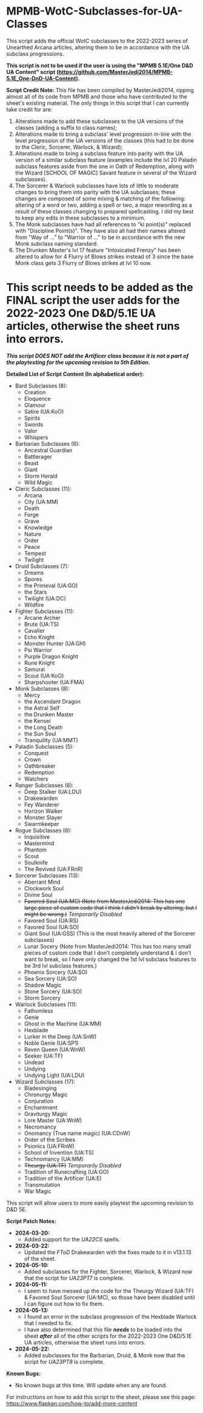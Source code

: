# MPMB-WotC-Subclasses-for-UA-Classes
This script adds the official WotC subclasses to the 2022-2023 series of Unearthed Arcana articles, altering them to be in accordance with the UA subclass progressions.

**This script is not to be used if the user is using the "MPMB 5.1E/One D&D UA Content" script (https://github.com/MasterJedi2014/MPMB-5.1E_One-DnD-UA-Content).**

**Script Credit Note:**
This file has been compiled by MasterJedi2014, ripping almost all of its code from MPMB and those who have contributed to the sheet's existing material. The only things in this script that I can currently take credit for are:
1. Alterations made to add these subclasses to the UA versions of the classes (adding a suffix to class names);
2. Alterations made to bring a subclass' level progression in-line with the level progression of the UA versions of the classes (this had to be done to the Cleric, Sorcerer, Warlock, & Wizard);
3. Alterations made to bring a subclass feature into parity with the UA version of a similar subclass feature (examples include the lvl 20 Paladin subclass features aside from the one in Oath of Redemption, along with the Wizard [SCHOOL OF MAGIC] Savant feature in several of the Wizard subclasses).
4. The Sorcerer & Warlock subclasses have lots of little to moderate changes to bring them into parity with the UA subclasses; these changes are composed of some mixing & matching of the following: altering of a word or two, adding a spell or two, a major rewording as a result of these classes changing to prepared spellcasting. I did my best to keep any edits in these subclasses to a minimum.
5. The Monk subclasses have had all references to "ki point(s)" replaced with "Discipline Point(s)". They have also all had their names altered from "Way of ..." to "Warrior of ..." to be in accordance with the new Monk subclass naming standard.
6. The Drunken Master's lvl 17 feature "Intoxicated Frenzy" has been altered to allow for 4 Flurry of Blows strikes instead of 3 since the base Monk class gets 3 Flurry of Blows strikes at lvl 10 now.

# This script needs to be added as the FINAL script the user adds for the 2022-2023 One D&D/5.1E UA articles, otherwise the sheet runs into errors.
_**This script DOES NOT add the Artificer class because it is not a part of the playtesting for the upcoming revision to 5th Edition.**_

**Detailed List of Script Content (In alphabetical order):**
- Bard Subclasses (8):
  - Creation
  - Eloquence
  - Glamour
  - Satire (UA:KoO)
  - Spirits
  - Swords
  - Valor
  - Whispers
- Barbarian Subclasses (6):
  - Ancestral Guardian
  - Battlerager
  - Beast
  - Giant
  - Storm Herald
  - Wild Magic
- Cleric Subclasses (11):
  - Arcana
  - City (UA:MM)
  - Death
  - Forge
  - Grave
  - Knowledge
  - Nature
  - Order
  - Peace
  - Tempest
  - Twilight
- Druid Subclasses (7):
  - Dreams
  - Spores
  - the Primeval (UA:GO)
  - the Stars
  - Twilight (UA:DC)
  - WIldfire
- Fighter Subclasses (11):
  - Arcane Archer
  - Brute (UA:TS)
  - Cavalier
  - Echo Knight
  - Monster Hunter (UA:GH)
  - Psi Warrior
  - Purple Dragon Knight
  - Rune Knight
  - Samurai
  - Scout (UA:KoO)
  - Sharpshooter (UA:FMA)
- Monk Subclasses (8):
  - Mercy
  - the Ascendant Dragon
  - the Astral Self
  - the Drunken Master
  - the Kensei
  - the Long Death
  - the Sun Soul
  - Tranquility (UA:MMT)
- Paladin Subclasses (5):
  - Conquest
  - Crown
  - Oathbreaker
  - Redemption
  - Watchers
- Ranger Subclasses (6):
  - Deep Stalker (UA:LDU)
  - Drakewarden
  - Fey Wanderer
  - Horizon Walker
  - Monster Slayer
  - Swarmkeeper
- Rogue Subclasses (6):
  - Inquisitive
  - Mastermind
  - Phantom
  - Scout
  - Soulknife
  - The Revived (UA:FRnR)
- Sorcerer Subclasses (13):
  - Aberrant Mind
  - Clockwork Soul
  - Divine Soul
  - ~~Favored Soul (UA:MC) (Note from MasterJedi2014: This has one large piece of custom code that I think I didn't break by altering, but I might be wrong.)~~ *Temporarily Disabled*
  - Favored Soul (UA:RS)
  - Favored Soul (UA:SO)
  - Giant Soul (UA:GSS) (This is the most heavily altered of the Sorcerer subclasses)
  - Lunar Socery (Note from MasterJedi2014: This has too many small pieces of custom code that I don't completely understand & I don't want to break, so I have only changed the 1st lvl subclass features to be 3rd lvl subclass features.)
  - Phoenix Sorcery (UA:SO)
  - Sea Sorcery (UA:SO)
  - Shadow Magic
  - Stone Sorcery (UA:SO)
  - Storm Sorcery
- Warlock Subclasses (11):
  - Fathomless
  - Genie
  - Ghost in the Machine (UA:MM)
  - Hexblade
  - Lurker in the Deep (UA:SnW)
  - Noble Genie (UA:SP1)
  - Raven Queen (UA:WnW)
  - Seeker (UA:TF)
  - Undead
  - Undying
  - Undying Light (UA:LDU)
- Wizard Subclasses (17):
  - Bladesinging
  - Chronurgy Magic
  - Conjuration
  - Enchantment
  - Graviturgy Magic
  - Lore Master (UA:WnW)
  - Necromancy
  - Onomancy (True name magic) (UA:CDnW)
  - Order of the Scribes
  - Psionics (UA:FRnW)
  - School of Invention (UA:TS)
  - Technomancy (UA:MM)
  - ~~Theurgy (UA:TF)~~ *Temporarily Disabled*
  - Tradition of Runecrafting (UA:GO)
  - Tradition of the Artificer (UA:E)
  - Transmutation
  - War Magic

This script will allow users to more easily playtest the upcoming revision to D&D 5E.

**Script Patch Notes:**
- **2024-03-20:**
  - Added support for the *UA22CS* spells.
- **2024-03-22:**
  - Updated the *FToD* Drakewarden with the fixes made to it in v13.1.13 of the sheet.
- **2024-05-10:**
  - Added subclasses for the Fighter, Sorcerer, Warlock, & Wizard now that the script for *UA23PT7* is complete.
- **2024-05-11:**
  - I seem to have messed up the code for the Theurgy Wizard (UA:TF) & Favored Soul Sorcerer (UA:MC), so those have been disabled until I can figure out how to fix them.
- **2024-05-13:**
  - I found an error in the subclass progression of the Hexblade Warlock that I needed to fix.
  - I have also determined that this file ***needs*** to be loaded into the sheet ***after*** all of the other scripts for the 2022-2023 One D&D/5.1E UA articles, otherwise the sheet runs into errors.
- **2024-05-22:**
  - Added subclasses for the Barbarian, Druid, & Monk now that the script for *UA23PT8* is complete.

**Known Bugs:**
- No known bugs at this time. Will update when any are found.

For instructions on how to add this script to the sheet, please see this page: https://www.flapkan.com/how-to/add-more-content
